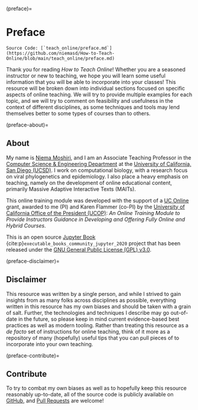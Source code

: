 (preface)=
# Preface

```{note}
Source Code: [`teach_online/preface.md`](https://github.com/niemasd/How-to-Teach-Online/blob/main/teach_online/preface.md)
```

Thank you for reading *How to Teach Online*!
Whether you are a seasoned instructor or new to teaching,
we hope you will learn some useful information that you will be able to incorporate into your classes!
This resource will be broken down into individual sections focused on specific aspects of online teaching.
We will try to provide multiple examples for each topic,
and we will try to comment on feasibility and usefulness in the context of different disciplines,
as some techniques and tools may lend themselves better to some types of courses than to others.

(preface-about)=
## About
My name is [Niema Moshiri](https://niema.net),
and I am an Associate Teaching Professor in the [Computer Science & Engineering Department](https://cse.ucsd.edu)
at the [University of California, San Diego (UCSD)](https://ucsd.edu).
I work on computational biology,
with a research focus on viral phylogenetics and epidemiology.
I also place a heavy emphasis on teaching,
namely on the development of online educational content,
primarily Massive Adaptive Interactive Texts (MAITs).

This online training module was developed with the support of a
[UC Online](https://www.ucop.edu/educational-innovations-services/programs-and-initiatives/ilti/about.html) grant,
awarded to me (PI) and Karen Flammer (co-PI) by the
[University of California Office of the President (UCOP)](https://www.ucop.edu/):
*An Online Training Module to Provide Instructors Guidance in Developing and Offering Fully Online and Hybrid Courses*.

This is an open source [Jupyter Book](https://jupyterbook.org/) {cite:p}`executable_books_community_jupyter_2020` project
that has been released under the [GNU General Public License (GPL) v3.0](https://www.gnu.org/licenses/gpl-3.0.en.html).

(preface-disclaimer)=
## Disclaimer

This resource was written by a single person,
and while I strived to gain insights from as many folks across disciplines as possible,
everything written in this resource has my own biases and should be taken with a grain of salt.
Further, the technologies and techniques I describe may go out-of-date in the future,
so please keep in mind current evidence-based best practices as well as modern tooling.
Rather than treating this resource as a *de facto* set of instructions for online teaching,
think of it more as a repository of many (hopefully) useful tips that you can pull pieces of to incorporate into your own teaching.

(preface-contribute)=
## Contribute
To try to combat my own biases as well as to hopefully keep this resource reasonably up-to-date,
all of the source code is publicly available on [GitHub](https://github.com/niemasd/How-to-Teach-Online),
and [Pull Requests](https://github.com/niemasd/How-to-Teach-Online/pulls) are welcome!

